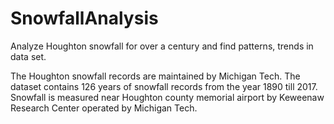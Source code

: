 # SnowfallAnalysis
Analyze Houghton snowfall for over a century and find patterns, trends in data set.

The Houghton snowfall records are maintained by Michigan Tech. The dataset contains 126 years of snowfall records from the year 1890 till 2017. Snowfall is measured near Houghton county memorial airport by Keweenaw Research Center operated by Michigan Tech.


